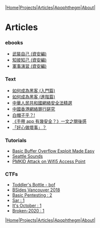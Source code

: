 |[Home](/README.md)|[Projects](/projects.md)|[Articles](/articles.md)|[Apophthegm](/apophthegm.md)|[About](/about.md)|

# **Articles**

### ebooks

- [武裝自己 (資安編)](/armour_yourself.md)
- [知彼知己 (資安編)](/know_your_enemies.md)
- [軍事演習 (資安編)](/military_exercises.md)

### Text

- [如何成為黑客 (入門篇)](/become-hacker.md)
- [如何成為黑客 (進階篇)](/become-hacker_1.md)
- [中華人民共和國網絡安全法精選](/cyber-law-china.md)
- [中國香港網絡罪行硏究](/cyber-law-hk.md)
- [白帽子乎？!](/laws2019_1.md)
- [《手帶 app 有幾安全？》一文之閱後感](/is_xss_1.md)
- [「好心做壞事」？](/good_thing.md)

### Tutorials

- [Basic Buffer Overflow Exploit Made Easy](/bof_make_easy.md)
- [Seattle Sounds](/lab-seattle.md)
- [PMKID Attack on Wifi5 Access Point](/pmkid.md)

### CTFs

- [Toddler's Bottle - bof](/pwnable-bof.md)
- [BSides Vancouver 2018](/ctf-bsides-vancouver-2018.md)
- [Basic Pentesting : 2](/ctf-basicpentestingv2.md)
- [Sar : 1](/sar1.md)
- [It's October : 1](/october1.md)
- [Broken-2020 : 1](/broken-2020-1.md)

|[Home](/README.md)|[Projects](/projects.md)|[Articles](/articles.md)|[Apophthegm](/apophthegm.md)|[About](/about.md)|
